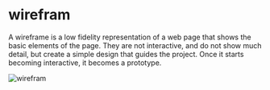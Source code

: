 # wirefram
 A wireframe is a low fidelity representation of a web page that shows the basic elements of the page. They are not interactive, and do not show much detail, but create a simple design that guides the project. Once it starts becoming interactive, it becomes a prototype.

![wirefram](https://d1dlalugb0z2hd.cloudfront.net/handbooks/agile-handbook/wireframe/01-youtube-wireframe-example.png)